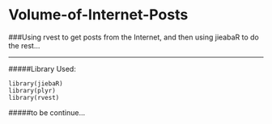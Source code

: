 # Volume-of-Internet-Posts
###Using rvest to get posts from the Internet, and then using jieabaR to do the rest...

***

#####Library Used:
```
library(jiebaR)
library(plyr)
library(rvest)
```


#####to be continue...
